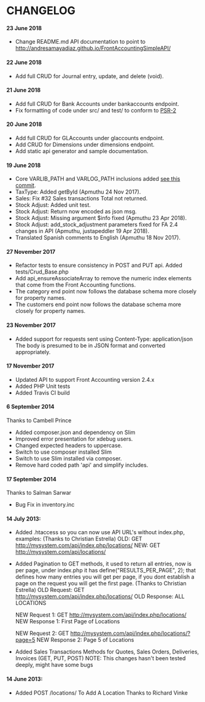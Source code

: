 # CHANGELOG

#### 23 June 2018

- Change README.md API documentation to point to http://andresamayadiaz.github.io/FrontAccountingSimpleAPI/

#### 22 June 2018

- Add full CRUD for Journal entry, update, and delete (void).

#### 21 June 2018

- Add full CRUD for Bank Accounts under bankaccounts endpoint.
- Fix formatting of code under src/ and test/ to conform to [PSR-2](https://www.php-fig.org/psr/psr-2/)

#### 20 June 2018

- Add full CRUD for GLAccounts under glaccounts endpoint.
- Add CRUD for Dimensions under dimensions endpoint.
- Add static api generator and sample documentation.

#### 19 June 2018

- Core VARLIB_PATH and VARLOG_PATH inclusions added [see this commit](https://github.com/FrontAccountingERP/FA/commit/4a37a28c49bf900dcc370fd3f21186cedcd632c9).
- TaxType: Added getById (Apmuthu 24 Nov 2017).
- Sales: Fix #32 Sales transactions Total not returned.
- Stock Adjust: Added unit test.
- Stock Adjust: Return now encoded as json msg.
- Stock Adjust: Missing argument $info fixed (Apmuthu 23 Apr 2018).
- Stock Adjust: add_stock_adjustment parameters fixed for FA 2.4 changes in API (Apmuthu, justapeddler 19 Apr 2018).
- Translated Spanish comments to English (Apmuthu 18 Nov 2017).

#### 27 November 2017

- Refactor tests to ensure consistency in POST and PUT api.
  Added tests/Crud_Base.php
- Add api_ensureAssociateArray to remove the numeric index elements that come from the Front Accounting functions.
- The category end point now follows the database schema more closely for property names.
- The customers end point now follows the database schema more closely for property names.

#### 23 November 2017

- Added support for requests sent using Content-Type: application/json
  The body is presumed to be in JSON format and converted appropriately.

#### 17 November 2017

- Updated API to support Front Accounting version 2.4.x
- Added PHP Unit tests
- Added Travis CI build

#### 6 September 2014
Thanks to Cambell Prince

- Added composer.json and dependency on Slim
- Improved error presentation for xdebug users.
- Changed expected headers to uppercase.
- Switch to use composer installed Slim
- Switch to use Slim installed via composer.
- Remove hard coded path 'api' and simplify includes.

#### 17 September 2014
Thanks to Salman Sarwar

- Bug Fix in inventory.inc

#### 14 July 2013:
- Added .htaccess so you can now use API URL's without index.php, examples:
  (Thanks to Christian Estrella)
    OLD: GET http://mysystem.com/api/index.php/locations/
    NEW: GET http://mysystem.com/api/locations/

- Added Pagination to GET methods, it used to return all entries, now is per page, under index.php it has define("RESULTS_PER_PAGE", 2); that defines how many entries you will get per page, if you dont establish a page on the request you will get the first page. (Thanks to Christian Estrella)
    OLD Request: GET http://mysystem.com/api/index.php/locations/
    OLD Response: ALL LOCATIONS
    
    NEW Request 1: GET http://mysystem.com/api/index.php/locations/
    NEW Response 1: First Page of Locations
    
    NEW Request 2: GET http://mysystem.com/api/index.php/locations/?page=5
    NEW Response 2: Page 5 of Locations

- Added Sales Transactions Methods for Quotes, Sales Orders, Deliveries, Invoices (GET, PUT, POST)
    NOTE: This changes hasn't been tested deeply, might have some bugs

#### 14 June 2013:
- Added POST /locations/ To Add A Location Thanks to Richard Vinke

